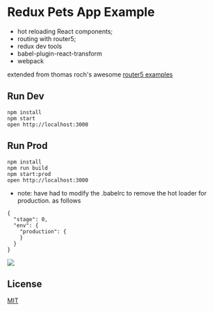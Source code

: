 Redux Pets App Example
=====================

* hot reloading React components;
* routing with router5;
* redux dev tools
* babel-plugin-react-transform
* webpack

extended from thomas roch's awesome [router5 examples](https://github.com/router5/examples)

## Run Dev

```
npm install
npm start
open http://localhost:3000
```

## Run Prod

```
npm install
npm run build
npm start:prod
open http://localhost:3000
```

* note: have had to modify the .babelrc to remove the hot loader for production. as follows

```
{
  "stage": 0,
  "env": {
    "production": {
    }
  }
}
```

![](https://github.com/StevenIseki/redux-examples/blob/master/redux-pets-app/public/img/darkdog.png)

## License

[MIT](http://isekivacenz.mit-license.org/)